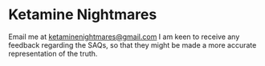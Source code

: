 # Ketamine Nightmares

Email me at [ketaminenightmares@gmail.com](mailto:ketaminenightmares@gmail.com)
I am keen to receive any feedback regarding the SAQs, so that they might be made a more accurate representation of the truth.